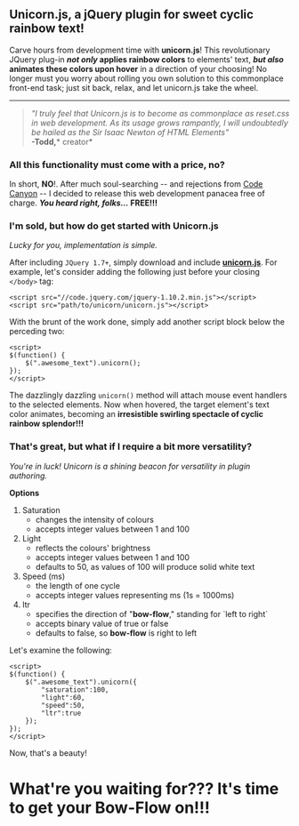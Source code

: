 ## Unicorn.js, a jQuery plugin for sweet cyclic rainbow text!
Carve hours from development time with **unicorn.js**! This revolutionary JQuery plug-in ***not only* applies rainbow colors** to elements' text, ***but also* animates these colors upon hover** in a direction of your choosing! No longer must you worry about rolling you own solution to this commonplace front-end task; just sit back, relax, and let unicorn.js take the wheel. 

----------

> *"I truly feel that Unicorn.js is to become as commonplace as reset.css in web development. As its usage grows rampantly, I will undoubtedly be hailed as the Sir Isaac Newton of HTML Elements"*  <br> **-Todd,*** creator*

### All this functionality must come with a price, no?
In short, **NO**!. After much soul-searching -- and rejections from [Code Canyon][2] -- I decided to release this web development panacea free of charge. ***You heard right, folks...* FREE!!!** 

### I'm sold, but how do get started with Unicorn.js
*Lucky for you, implementation is simple.*

After including `JQuery 1.7+`, simply download and include [**<strong>unicorn.js</strong>**][2]. For example, let's consider adding the following just before your closing `</body>` tag:

    <script src="//code.jquery.com/jquery-1.10.2.min.js"></script>
    <script src="path/to/unicorn/unicorn.js"></script>

With the brunt of the work done, simply add another script block below the perceding two:

    <script>
    $(function() {
        $(".awesome_text").unicorn();
    });
    </script>

The dazzlingly dazzling `unicorn()` method will attach mouse event handlers to the selected elements. Now when hovered, the target element's text color animates, becoming an **irresistible swirling spectacle of cyclic rainbow splendor!!!**

### That's great, but what if I require a bit more versatility?

*You're in luck! Unicorn is a shining beacon for versatility in plugin authoring.*

**Options**

<ol><li>Saturation<ul><li>changes the intensity of colours<li>accepts integer values between 1 and 100</li></ul></li><li>Light<ul><li>reflects the colours' brightness<li>accepts integer values between 1 and 100</li><li>defaults to 50, as values of 100 will produce solid white text</li></ul></li><li>Speed (ms)<ul><li>the length of one cycle<li>accepts integer values representing ms (1s = 1000ms)</li></ul></li><li>ltr<ul><li>specifies the direction of "<strong>bow-flow</strong>," standing for `left to right`<li>accepts binary value of true or false</li><li>defaults to false, so <strong>bow-flow</strong> is right to left</li></ul></li></ol>

Let's examine the following:

    <script>
    $(function() {
        $(".awesome_text").unicorn({
            "saturation":100,
            "light":60,
            "speed":50,
            "ltr":true
        });
    });
    </script>


Now, that's a beauty!

# What're you waiting for??? It's time to get your Bow-Flow on!!!
<br>
<br>
 
  [1]: http://codecanyon.net/
  [2]: https://raw2.github.com/toddpress/Unicorn-js/master/unicorn.js
